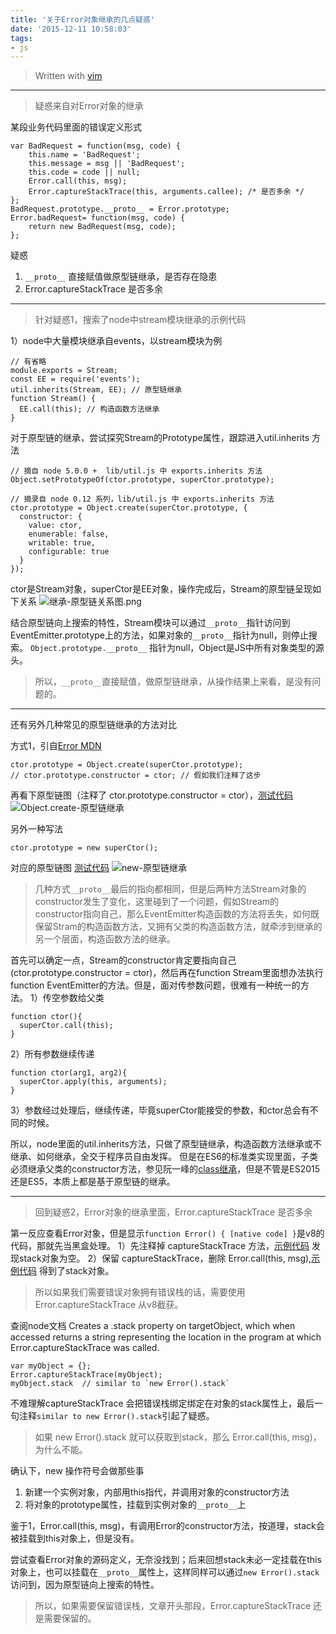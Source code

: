 ```yaml
---
title: '关于Error对象继承的几点疑惑'
date: '2015-12-11 10:58:03'
tags:
- js
---
```


> Written with [vim](http://www.vim.org/)

---
> 疑惑来自对Error对象的继承

某段业务代码里面的错误定义形式
```
var BadRequest = function(msg, code) {
    this.name = 'BadRequest';
    this.message = msg || 'BadRequest';
    this.code = code || null;
    Error.call(this, msg);
    Error.captureStackTrace(this, arguments.callee); /* 是否多余 */
};
BadRequest.prototype.__proto__ = Error.prototype;
Error.badRequest= function(msg, code) {
    return new BadRequest(msg, code);
};
```

疑惑
1. `__proto__`  直接赋值做原型链继承，是否存在隐患
2. Error.captureStackTrace 是否多余

---
<!-- more -->
> 针对疑惑1，搜索了node中stream模块继承的示例代码

1）node中大量模块继承自events，以stream模块为例
```
// 有省略
module.exports = Stream;
const EE = require('events');
util.inherits(Stream, EE); // 原型链继承
function Stream() {
  EE.call(this); // 构造函数方法继承
}
```

对于原型链的继承，尝试探究Stream的Prototype属性，跟踪进入util.inherits 方法
```
// 摘自 node 5.0.0 +  lib/util.js 中 exports.inherits 方法
Object.setPrototypeOf(ctor.prototype, superCtor.prototype);
```
```
// 摘录自 node 0.12 系列，lib/util.js 中 exports.inherits 方法
ctor.prototype = Object.create(superCtor.prototype, {
  constructor: {
    value: ctor,
    enumerable: false,
    writable: true,
    configurable: true
  }
});
```

ctor是Stream对象，superCtor是EE对象，操作完成后，Stream的原型链呈现如下关系
![继承-原型链关系图.png](http://7xnts0.dl1.z0.glb.clouddn.com/image/继承-原型链关系图-v1.png)

结合原型链向上搜索的特性，Stream模块可以通过`__proto__`指针访问到EventEmitter.prototype上的方法，如果对象的`__proto__`指针为null，则停止搜索。
`Object.prototype.__proto__` 指针为null，Object是JS中所有对象类型的源头。

> 所以，`__proto__`直接赋值，做原型链继承，从操作结果上来看，是没有问题的。

---

还有另外几种常见的原型链继承的方法对比

方式1，引自[Error MDN](https://developer.mozilla.org/zh-CN/docs/Web/JavaScript/Reference/Global_Objects/Error#.E7.A4.BA.E4.BE.8B.3A_.E8.87.AA.E5.AE.9A.E4.B9.89.E5.BC.82.E5.B8.B8.E7.B1.BB.E5.9E.8B)
```
ctor.prototype = Object.create(superCtor.prototype);
// ctor.prototype.constructor = ctor; // 假如我们注释了这步
```
再看下原型链图（注释了 ctor.prototype.constructor = ctor），[测试代码](https://jsfiddle.net/plusman/gdeake7c/39/)
![Object.create-原型链继承](http://7xnts0.dl1.z0.glb.clouddn.com/image/Object.create-原型链继承.png)

另外一种写法
```
ctor.prototype = new superCtor();
```
对应的原型链图 [测试代码](https://jsfiddle.net/plusman/gdeake7c/40/)
![new-原型链继承](http://7xnts0.dl1.z0.glb.clouddn.com/image/new-原型链继承.png)

> 几种方式`__proto__`最后的指向都相同，但是后两种方法Stream对象的constructor发生了变化，这里碰到了一个问题，假如Stream的constructor指向自己，那么EventEmitter构造函数的方法将丢失，如何既保留Stram的构造函数方法，又拥有父类的构造函数方法，就牵涉到继承的另一个层面，构造函数方法的继承。

首先可以确定一点，Stream的constructor肯定要指向自己(ctor.prototype.constructor = ctor)，然后再在function Stream里面想办法执行function EventEmitter的方法。但是，面对传参数问题，很难有一种统一的方法。
1）传空参数给父类
```
function ctor(){
  superCtor.call(this);
}
```
2）所有参数继续传递
```
function ctor(arg1, arg2){
  superCtor.apply(this, arguments);
}
```
3）参数经过处理后，继续传递，毕竟superCtor能接受的参数，和ctor总会有不同的时候。

所以，node里面的util.inherits方法，只做了原型链继承，构造函数方法继承或不继承、如何继承，全交于程序员自由发挥。
但是在ES6的标准类实现里面，子类必须继承父类的constructor方法，参见阮一峰的[class继承](http://es6.ruanyifeng.com/#docs/class#Class的继承)，但是不管是ES2015还是ES5，本质上都是基于原型链的继承。

---

>回到疑惑2，Error对象的继承里面，Error.captureStackTrace 是否多余

第一反应查看Error对象，但是显示`function Error() { [native code] }`是v8的代码，那就先当黑盒处理。
1）先注释掉 captureStackTrace 方法，[示例代码](https://jsfiddle.net/plusman/gdeake7c/45/)
发现stack对象为空。
2）保留 captureStackTrace，删除 Error.call(this, msg),[示例代码](https://jsfiddle.net/plusman/gdeake7c/47/)
得到了stack对象。

> 所以如果我们需要错误对象拥有错误栈的话，需要使用 Error.captureStackTrace 从v8截获。

查阅node文档
Creates a .stack property on targetObject, which when accessed returns a string representing the location in the program at which Error.captureStackTrace was called.
```
var myObject = {};
Error.captureStackTrace(myObject);
myObject.stack  // similar to `new Error().stack`
```
不难理解captureStackTrace 会把错误栈绑定绑定在对象的stack属性上，最后一句注释`similar to new Error().stack`引起了疑惑。

> 如果 new Error().stack 就可以获取到stack，那么 Error.call(this, msg)，为什么不能。

确认下，new 操作符号会做那些事  
1. 新建一个实例对象，内部用this指代，并调用对象的constructor方法
2. 将对象的prototype属性，挂载到实例对象的`__proto__`上

鉴于1，Error.call(this, msg)，有调用Error的constructor方法，按道理，stack会被挂载到this对象上，但是没有。

尝试查看Error对象的源码定义，无奈没找到；后来回想stack未必一定挂载在this对象上，也可以挂载在`__proto__`属性上，这样同样可以通过`new Error().stack`访问到，因为原型链向上搜索的特性。

> 所以，如果需要保留错误栈，文章开头那段，Error.captureStackTrace 还是需要保留的。


